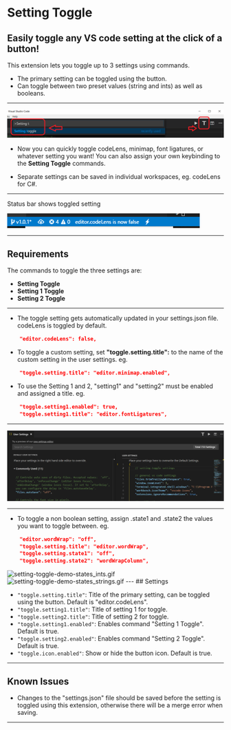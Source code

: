 # Setting Toggle

## Easily toggle any VS code setting at the **click of a button**!

This extension lets you toggle up to 3 settings using commands.
- The primary setting can be toggled using the button.
- Can toggle between two preset values (string and ints) as well as booleans.

---
<img src="https://raw.githubusercontent.com/Ho-Wan/vscode-setting-toggle/master/images/setting-toggle-img1.png" alt="setting-toggle-image1"/>

- Now you can quickly toggle codeLens, minimap, font ligatures, or whatever setting you want! You can also assign your own keybinding to the **Setting Toggle** commands.

- Separate settings can be saved in individual workspaces, eg. codeLens for C#.

---
Status bar shows toggled setting

<img src="https://raw.githubusercontent.com/Ho-Wan/vscode-setting-toggle/master/images/setting-toggle-status.gif" alt="setting-toggle-status.gif"/>

---
## Requirements


The commands to toggle the three settings are:
- **Setting Toggle**
- **Setting 1 Toggle**
- **Setting 2 Toggle**
---
- The toggle setting gets automatically updated in your settings.json file. codeLens is toggled by default.
``` JSON
    "editor.codeLens": false,
```
- To toggle a custom setting, set **"toggle.setting.title":** to the name of the custom setting in the user settings. eg.
``` JSON
    "toggle.setting.title": "editor.minimap.enabled",
```
- To use the Setting 1 and 2, "setting1" and "setting2" must be enabled and assigned a title. eg.
``` JSON
    "toggle.setting1.enabled": true,
    "toggle.setting1.title": "editor.fontLigatures",
```
---
<img src="https://raw.githubusercontent.com/Ho-Wan/vscode-setting-toggle/master/images/setting-toggle.gif" alt="setting-toggle-demo.gif">

---
- To toggle a non boolean setting, assign .state1 and .state2 the values you want to toggle between. eg.
``` JSON
    "editor.wordWrap": "off",
    "toggle.setting.title": "editor.wordWrap",
    "toggle.setting.state1": "off",
    "toggle.setting.state2": "wordWrapColumn",
```
<img src="" alt="setting-toggle-demo-states_ints.gif">
<img src="" alt="setting-toggle-demo-states_strings.gif">
---
## Settings

- `"toggle.setting.title"`: Title of the primary setting, can be toggled using the button. Default is "editor.codeLens".
- `"toggle.setting1.title"`: Title of setting 1 for toggle.
- `"toggle.setting2.title"`: Title of setting 2 for toggle.
- `"toggle.setting1.enabled"`: Enables command "Setting 1 Toggle". Default is true.
- `"toggle.setting2.enabled"`: Enables command "Setting 2 Toggle". Default is true.
- `"toggle.icon.enabled"`: Show or hide the button icon. Default is true.

---
## Known Issues

- Changes to the "settings.json" file should be saved before the setting is toggled using this extension, otherwise there will be a merge error when saving.

---
